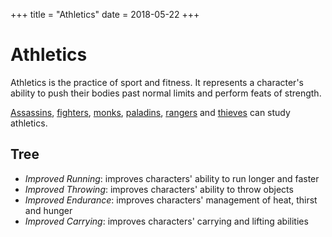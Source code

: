 +++
title = "Athletics"
date = 2018-05-22
+++

# Athletics

Athletics is the practice of sport and fitness.
It represents a character's ability to push their bodies past normal limits and perform feats of strength.

[Assassins](./wiki/characters/assassin.md), [fighters](./wiki/characters/fighter.md), [monks](./wiki/characters/monk.md), [paladins](./wiki/characters/paladin.md), [rangers](./wiki/characters/ranger.md) and [thieves](./wiki/characters/thief.md) can study athletics.

## Tree

* *Improved Running*: improves characters' ability to run longer and faster
* *Improved Throwing*: improves characters' ability to throw objects
* *Improved Endurance*: improves characters' management of heat, thirst and hunger
* *Improved Carrying*: improves characters' carrying and lifting abilities
